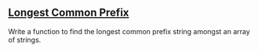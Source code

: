 ## [Longest Common Prefix](https://leetcode.com/problems/longest-common-prefix/description/)

Write a function to find the longest common prefix string amongst an array of strings.
